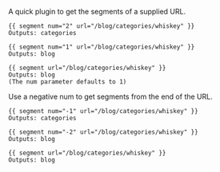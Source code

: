 A quick plugin to get the segments of a supplied URL.

    {{ segment num="2" url="/blog/categories/whiskey" }}
    Outputs: categories

    {{ segment num="1" url="/blog/categories/whiskey" }}
    Outputs: blog
    
    {{ segment url="/blog/categories/whiskey" }}
    Outputs: blog  
    (The num parameter defaults to 1)

Use a negative num to get segments from the end of the URL.

    {{ segment num="-1" url="/blog/categories/whiskey" }}
    Outputs: categories
    
    {{ segment num="-2" url="/blog/categories/whiskey" }}
    Outputs: blog
    
    {{ segment url="/blog/categories/whiskey" }}
    Outputs: blog

